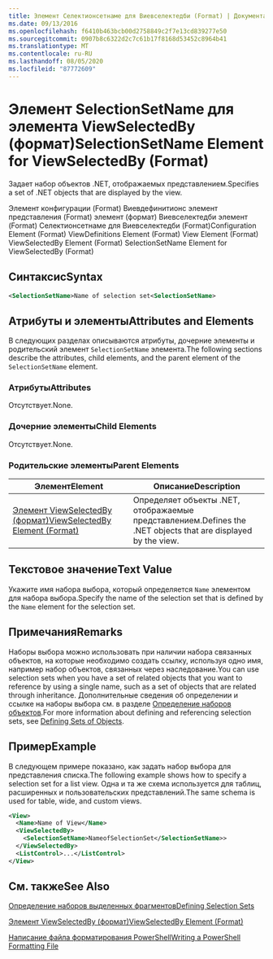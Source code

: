 ```yaml
---
title: Элемент Селектионсетнаме для Виевселектедби (Format) | Документация Майкрософт
ms.date: 09/13/2016
ms.openlocfilehash: f6410b463bcb00d2758849c2f7e13cd839277e50
ms.sourcegitcommit: 0907b8c6322d2c7c61b17f8168d53452c8964b41
ms.translationtype: MT
ms.contentlocale: ru-RU
ms.lasthandoff: 08/05/2020
ms.locfileid: "87772609"
---
```

# <a name="selectionsetname-element-for-viewselectedby-format"></a><span data-ttu-id="53159-102">Элемент SelectionSetName для элемента ViewSelectedBy (формат)</span><span class="sxs-lookup"><span data-stu-id="53159-102">SelectionSetName Element for ViewSelectedBy (Format)</span></span>

<span data-ttu-id="53159-103">Задает набор объектов .NET, отображаемых представлением.</span><span class="sxs-lookup"><span data-stu-id="53159-103">Specifies a set of .NET objects that are displayed by the view.</span></span>

<span data-ttu-id="53159-104">Элемент конфигурации (Format) Виевдефинитионс элемент представления (Format) элемент (формат) Виевселектедби элемент (Format) Селектионсетнаме для Виевселектедби (Format)</span><span class="sxs-lookup"><span data-stu-id="53159-104">Configuration Element (Format) ViewDefinitions Element (Format) View Element (Format) ViewSelectedBy Element (Format) SelectionSetName Element for ViewSelectedBy (Format)</span></span>

## <a name="syntax"></a><span data-ttu-id="53159-105">Синтаксис</span><span class="sxs-lookup"><span data-stu-id="53159-105">Syntax</span></span>

```xml
<SelectionSetName>Name of selection set<SelectionSetName>
```

## <a name="attributes-and-elements"></a><span data-ttu-id="53159-106">Атрибуты и элементы</span><span class="sxs-lookup"><span data-stu-id="53159-106">Attributes and Elements</span></span>

<span data-ttu-id="53159-107">В следующих разделах описываются атрибуты, дочерние элементы и родительский элемент `SelectionSetName` элемента.</span><span class="sxs-lookup"><span data-stu-id="53159-107">The following sections describe the attributes, child elements, and the parent element of the `SelectionSetName` element.</span></span>

### <a name="attributes"></a><span data-ttu-id="53159-108">Атрибуты</span><span class="sxs-lookup"><span data-stu-id="53159-108">Attributes</span></span>

<span data-ttu-id="53159-109">Отсутствует.</span><span class="sxs-lookup"><span data-stu-id="53159-109">None.</span></span>

### <a name="child-elements"></a><span data-ttu-id="53159-110">Дочерние элементы</span><span class="sxs-lookup"><span data-stu-id="53159-110">Child Elements</span></span>

<span data-ttu-id="53159-111">Отсутствует.</span><span class="sxs-lookup"><span data-stu-id="53159-111">None.</span></span>

### <a name="parent-elements"></a><span data-ttu-id="53159-112">Родительские элементы</span><span class="sxs-lookup"><span data-stu-id="53159-112">Parent Elements</span></span>

|<span data-ttu-id="53159-113">Элемент</span><span class="sxs-lookup"><span data-stu-id="53159-113">Element</span></span>|<span data-ttu-id="53159-114">Описание</span><span class="sxs-lookup"><span data-stu-id="53159-114">Description</span></span>|
|-------------|-----------------|
|[<span data-ttu-id="53159-115">Элемент ViewSelectedBy (формат)</span><span class="sxs-lookup"><span data-stu-id="53159-115">ViewSelectedBy Element (Format)</span></span>](./viewselectedby-element-format.md)|<span data-ttu-id="53159-116">Определяет объекты .NET, отображаемые представлением.</span><span class="sxs-lookup"><span data-stu-id="53159-116">Defines the .NET objects that are displayed by the view.</span></span>|

## <a name="text-value"></a><span data-ttu-id="53159-117">Текстовое значение</span><span class="sxs-lookup"><span data-stu-id="53159-117">Text Value</span></span>

<span data-ttu-id="53159-118">Укажите имя набора выбора, который определяется `Name` элементом для набора выбора.</span><span class="sxs-lookup"><span data-stu-id="53159-118">Specify the name of the selection set that is defined by the `Name` element for the selection set.</span></span>

## <a name="remarks"></a><span data-ttu-id="53159-119">Примечания</span><span class="sxs-lookup"><span data-stu-id="53159-119">Remarks</span></span>

<span data-ttu-id="53159-120">Наборы выбора можно использовать при наличии набора связанных объектов, на которые необходимо создать ссылку, используя одно имя, например набор объектов, связанных через наследование.</span><span class="sxs-lookup"><span data-stu-id="53159-120">You can use selection sets when you have a set of related objects that you want to reference by using a single name, such as a set of objects that are related through inheritance.</span></span> <span data-ttu-id="53159-121">Дополнительные сведения об определении и ссылке на наборы выбора см. в разделе [Определение наборов объектов](./defining-selection-sets.md).</span><span class="sxs-lookup"><span data-stu-id="53159-121">For more information about defining and referencing selection sets, see [Defining Sets of Objects](./defining-selection-sets.md).</span></span>

## <a name="example"></a><span data-ttu-id="53159-122">Пример</span><span class="sxs-lookup"><span data-stu-id="53159-122">Example</span></span>

<span data-ttu-id="53159-123">В следующем примере показано, как задать набор выбора для представления списка.</span><span class="sxs-lookup"><span data-stu-id="53159-123">The following example shows how to specify a selection set for a list view.</span></span> <span data-ttu-id="53159-124">Одна и та же схема используется для таблиц, расширенных и пользовательских представлений.</span><span class="sxs-lookup"><span data-stu-id="53159-124">The same schema is used for table, wide, and custom views.</span></span>

```xml
<View>
  <Name>Name of View</Name>
  <ViewSelectedBy>
    <SelectionSetName>NameofSelectionSet</SelectionSetName>>
  </ViewSelectedBy>
  <ListControl>...</ListControl>
</View>
```

## <a name="see-also"></a><span data-ttu-id="53159-125">См. также</span><span class="sxs-lookup"><span data-stu-id="53159-125">See Also</span></span>

[<span data-ttu-id="53159-126">Определение наборов выделенных фрагментов</span><span class="sxs-lookup"><span data-stu-id="53159-126">Defining Selection Sets</span></span>](./defining-selection-sets.md)

[<span data-ttu-id="53159-127">Элемент ViewSelectedBy (формат)</span><span class="sxs-lookup"><span data-stu-id="53159-127">ViewSelectedBy Element (Format)</span></span>](./viewselectedby-element-format.md)

[<span data-ttu-id="53159-128">Написание файла форматирования PowerShell</span><span class="sxs-lookup"><span data-stu-id="53159-128">Writing a PowerShell Formatting File</span></span>](./writing-a-powershell-formatting-file.md)
